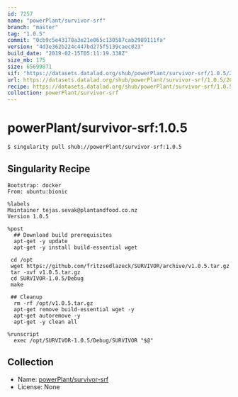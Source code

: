 ```yaml
---
id: 7257
name: "powerPlant/survivor-srf"
branch: "master"
tag: "1.0.5"
commit: "0cb9c5e43178a3e21e065c130587cab2989111fa"
version: "4d3e362b224c447bd275f5139caec023"
build_date: "2019-02-15T05:11:19.338Z"
size_mb: 175
size: 65699871
sif: "https://datasets.datalad.org/shub/powerPlant/survivor-srf/1.0.5/2019-02-15-0cb9c5e4-4d3e362b/4d3e362b224c447bd275f5139caec023.simg"
url: https://datasets.datalad.org/shub/powerPlant/survivor-srf/1.0.5/2019-02-15-0cb9c5e4-4d3e362b/
recipe: https://datasets.datalad.org/shub/powerPlant/survivor-srf/1.0.5/2019-02-15-0cb9c5e4-4d3e362b/Singularity
collection: powerPlant/survivor-srf
---
```


# powerPlant/survivor-srf:1.0.5

```bash
$ singularity pull shub://powerPlant/survivor-srf:1.0.5
```

## Singularity Recipe

```singularity
Bootstrap: docker
From: ubuntu:bionic

%labels
Maintainer tejas.sevak@plantandfood.co.nz
Version 1.0.5

%post
  ## Download build prerequisites
  apt-get -y update
  apt-get -y install build-essential wget 

 cd /opt
 wget https://github.com/fritzsedlazeck/SURVIVOR/archive/v1.0.5.tar.gz
 tar -xvf v1.0.5.tar.gz
 cd SURVIVOR-1.0.5/Debug
 make

 ## Cleanup
  rm -rf /opt/v1.0.5.tar.gz
  apt-get remove build-essential wget -y
  apt-get autoremove -y
  apt-get -y clean all

%runscript
  exec /opt/SURVIVOR-1.0.5/Debug/SURVIVOR "$@"
```

## Collection

 - Name: [powerPlant/survivor-srf](https://github.com/powerPlant/survivor-srf)
 - License: None

